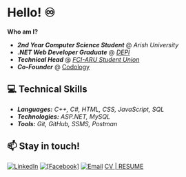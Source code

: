 # Hello! ♾️
**Who am I?**
- ***2nd Year Computer Science Student*** @ *Arish University* 
- ***.NET Web Developer Graduate*** @ [*DEPI*](https://depi.gov.eg/content/home)
- ***Technical Head*** @ [*FCI-ARU Student Union*](https://www.facebook.com/FCIARU.SU)
- ***Co-Founder*** @ [Codology](https://www.facebook.com/codology)

## 💻 Technical Skills  

- ***Languages:** C++, C#, HTML, CSS, JavaScript, SQL*
- ***Technologies:** ASP.NET, MySQL*  
- ***Tools:** Git, GitHub, SSMS, Postman*  

## 📫 Stay in touch!

[![LinkedIn](https://img.shields.io/badge/LinkedIn-%230077B5.svg?style=for-the-badge&logo=linkedin&logoColor=white)](https://www.linkedin.com/in/saeedm0hamed/) [![[Facebook]](https://img.shields.io/badge/Facebook-3D82ED?style=for-the-badge&logo=facebook&logoColor=white)](https://facebook.com/saeedm0hamed) [![Email](https://img.shields.io/badge/Email-%23D14836.svg?style=for-the-badge&logo=gmail&logoColor=white)](mailto:saeedmohamed.fs@gmail.com)  [CV | RESUME](https://flowcv.com/resume/upo4ggiejk)  
